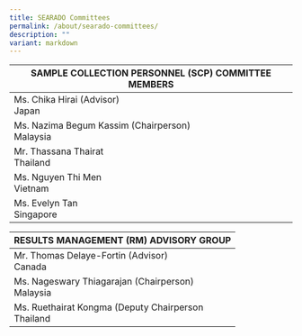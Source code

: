 ```yaml
---
title: SEARADO Committees
permalink: /about/searado-committees/
description: ""
variant: markdown
---
```

| SAMPLE COLLECTION PERSONNEL (SCP) COMMITTEE MEMBERS |
| --- |
| Ms. Chika Hirai (Advisor)<br>Japan |  
| Ms. Nazima Begum Kassim (Chairperson)<br>Malaysia |
| Mr. Thassana Thairat<br>Thailand |
| Ms. Nguyen Thi Men<br>Vietnam |
| Ms. Evelyn Tan<br>Singapore |


| RESULTS MANAGEMENT (RM) ADVISORY GROUP |
| --- |
| Mr. Thomas Delaye-Fortin (Advisor)<br>Canada |  
| Ms. Nageswary Thiagarajan (Chairperson)<br>Malaysia |
| Ms. Ruethairat Kongma (Deputy Chairperson<br>Thailand |

